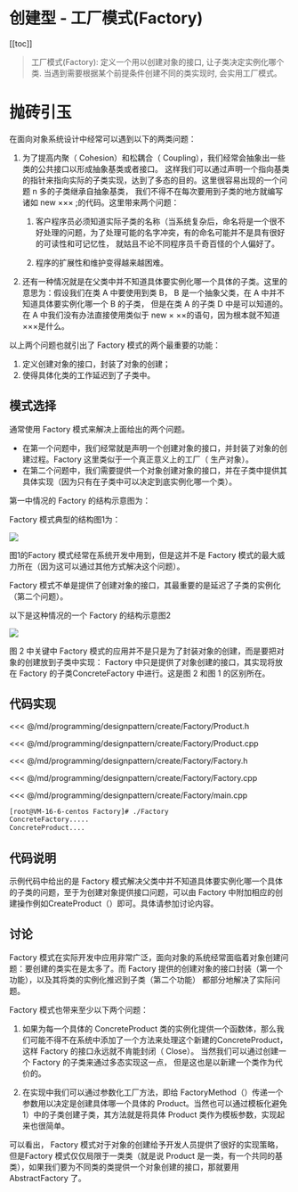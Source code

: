# 创建型 - 工厂模式(Factory)

​[[toc]]

> 工厂模式(Factory): 定义一个用以创建对象的接口, 让子类决定实例化哪个类. 当遇到需要根据某个前提条件创建不同的类实现时, 会实用工厂模式。

# 抛砖引玉

在面向对象系统设计中经常可以遇到以下的两类问题：

1. 为了提高内聚（ Cohesion）和松耦合（ Coupling），我们经常会抽象出一些类的公共接口以形成抽象基类或者接口。 这样我们可以通过声明一个指向基类的指针来指向实际的子类实现，达到了多态的目的。这里很容易出现的一个问题 n 多的子类继承自抽象基类， 我们不得不在每次要用到子类的地方就编写诸如 new ××× ;的代码。这里带来两个问题：

	1. 客户程序员必须知道实际子类的名称（当系统复杂后，命名将是一个很不好处理的问题，为了处理可能的名字冲突，有的命名可能并不是具有很好的可读性和可记忆性， 就姑且不论不同程序员千奇百怪的个人偏好了。 

	2. 程序的扩展性和维护变得越来越困难。

2. 还有一种情况就是在父类中并不知道具体要实例化哪一个具体的子类。这里的意思为：假设我们在类 A 中要使用到类 B， B 是一个抽象父类，在 A 中并不知道具体要实例化哪一个 B 的子类， 但是在类 A 的子类 D 中是可以知道的。 在 A 中我们没有办法直接使用类似于 new × ××的语句，因为根本就不知道×××是什么。

以上两个问题也就引出了 Factory 模式的两个最重要的功能：

1. 定义创建对象的接口，封装了对象的创建；
2. 使得具体化类的工作延迟到了子类中。

## 模式选择

通常使用 Factory 模式来解决上面给出的两个问题。
* 在第一个问题中，我们经常就是声明一个创建对象的接口，并封装了对象的创建过程。Factory 这里类似于一个真正意义上的工厂（ 生产对象）。 
* 在第二个问题中，我们需要提供一个对象创建对象的接口，并在子类中提供其具体实现（因为只有在子类中可以决定到底实例化哪一个类）。

第一中情况的 Factory 的结构示意图为：

Factory 模式典型的结构图1为：

![](_images/programming/designpattern/create/Factory_1.png)

图1的Factory 模式经常在系统开发中用到，但是这并不是 Factory 模式的最大威力所在（因为这可以通过其他方式解决这个问题）。 

Factory 模式不单是提供了创建对象的接口，其最重要的是延迟了子类的实例化（第二个问题）。

以下是这种情况的一个 Factory 的结构示意图2

![](_images/programming/designpattern/create/Factory_2.png)

图 2 中关键中 Factory 模式的应用并不是只是为了封装对象的创建，而是要把对象的创建放到子类中实现： Factory 中只是提供了对象创建的接口，其实现将放在 Factory 的子类ConcreteFactory 中进行。这是图 2 和图 1 的区别所在。


## 代码实现

<<< @/md/programming/designpattern/create/Factory/Product.h

<<< @/md/programming/designpattern/create/Factory/Product.cpp

<<< @/md/programming/designpattern/create/Factory/Factory.h

<<< @/md/programming/designpattern/create/Factory/Factory.cpp

<<< @/md/programming/designpattern/create/Factory/main.cpp


```bash
[root@VM-16-6-centos Factory]# ./Factory
ConcreteFactory.....
ConcreteProduct....
```

## 代码说明

示例代码中给出的是 Factory 模式解决父类中并不知道具体要实例化哪一个具体的子类的问题，至于为创建对象提供接口问题，可以由 Factory 中附加相应的创建操作例如CreateProduct（）即可。具体请参加讨论内容。

## 讨论

Factory 模式在实际开发中应用非常广泛，面向对象的系统经常面临着对象创建问题：要创建的类实在是太多了。而 Factory 提供的创建对象的接口封装（第一个功能），以及其将类的实例化推迟到子类（第二个功能） 都部分地解决了实际问题。 

Factory 模式也带来至少以下两个问题：

1. 如果为每一个具体的 ConcreteProduct 类的实例化提供一个函数体，那么我们可能不得不在系统中添加了一个方法来处理这个新建的ConcreteProduct，这样 Factory 的接口永远就不肯能封闭（ Close）。 当然我们可以通过创建一个 Factory 的子类来通过多态实现这一点，
但是这也是以新建一个类作为代价的。

2. 在实现中我们可以通过参数化工厂方法，即给 FactoryMethod（）传递一个参数用以决定是创建具体哪一个具体的 Product。当然也可以通过模板化避免 1）中的子类创建子类，其方法就是将具体 Product 类作为模板参数，实现起来也很简单。

可以看出， Factory 模式对于对象的创建给予开发人员提供了很好的实现策略，但是Factory 模式仅仅局限于一类类（就是说 Product 是一类，有一个共同的基类），如果我们要为不同类的类提供一个对象创建的接口，那就要用 AbstractFactory 了。